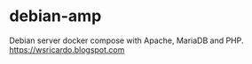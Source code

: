 # debian-amp
Debian server docker compose with Apache, MariaDB and PHP. https://wsricardo.blogspot.com
